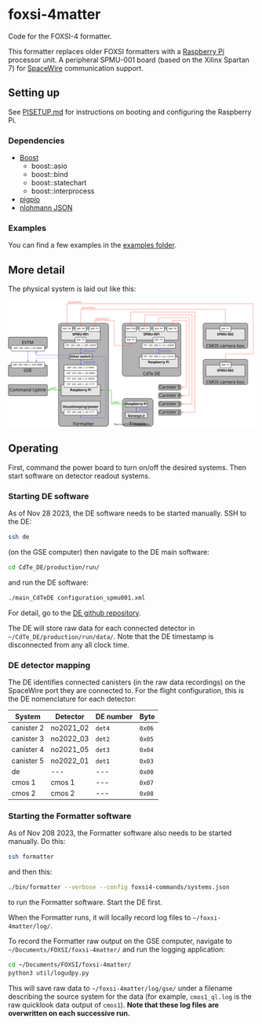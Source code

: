 # foxsi-4matter
Code for the FOXSI-4 formatter.

This formatter replaces older FOXSI formatters with a [Raspberry Pi](https://www.raspberrypi.org) processor unit. A peripheral SPMU-001 board (based on the Xilinx Spartan 7) for [SpaceWire](https://www.star-dundee.com/wp-content/star_uploads/general/SpaceWire-Users-Guide.pdf) communication support.

## Setting up
See [PISETUP.md](PISETUP.md) for instructions on booting and configuring the Raspberry Pi.

### Dependencies
- [Boost](https://www.boost.org/)
    - boost::asio
    - boost::bind
    - boost::statechart
    - boost::interprocess
- [pigpio](https://abyz.me.uk/rpi/pigpio/download.html)
- [nlohmann JSON](https://github.com/nlohmann/json)

### Examples
You can find a few examples in the [examples folder](examples).

## More detail
The physical system is laid out like this:

![The Formatter is connected to many systems. Sorry, an image would be handy.](doc/assets/formatter_layout.svg "Formatter physical interfaces")

## Operating

First, command the power board to turn on/off the desired systems. Then start software on detector readout systems.

### Starting DE software
As of Nov 28 2023, the DE software needs to be started manually. SSH to the DE:
```bash
ssh de
```
(on the GSE computer) then navigate to the DE main software:
```bash
cd CdTe_DE/production/run/
```
and run the DE software:
```bash
./main_CdTeDE configuration_spmu001.xml
```

For detail, go to the [DE github repository](https://github.com/foxsi/CdTe_DE).

The DE will store raw data for each connected detector in `~/CdTe_DE/production/run/data/`. Note that the DE timestamp is disconnected from any all clock time.

### DE detector mapping
The DE identifies connected canisters (in the raw data recordings) on the SpaceWire port they are connected to. For the flight configuration, this is the DE nomenclature for each detector:

| System     | Detector  | DE number | Byte   |
|------------|-----------|-----------|--------|
| canister 2 | no2021_02 | `det4`    | `0x06` |
| canister 3 | no2022_03 | `det2`    | `0x05` |
| canister 4 | no2021_05 | `det3`    | `0x04` |
| canister 5 | no2022_01 | `det1`    | `0x03` |
| de         | ---       | ---       | `0x00` |
| cmos 1     | cmos 1    | ---       | `0x07` |
| cmos 2     | cmos 2    | ---       | `0x08` |

### Starting the Formatter software
As of Nov 208 2023, the Formatter software also needs to be started manually. Do this:
```bash
ssh formatter
```
and then this:
```bash
./bin/formatter --verbose --config foxsi4-commands/systems.json
```
to run the Formatter software. Start the DE first.

When the Formatter runs, it will locally record log files to `~/foxsi-4matter/log/`.

To record the Formatter raw output on the GSE computer, navigate to `~/Documents/FOXSI/foxsi-4matter/` and run the logging application:
```bash
cd ~/Documents/FOXSI/foxsi-4matter/
python3 util/logudpy.py
```

This will save raw data to `~/foxsi-4matter/log/gse/` under a filename describing the source system for the data (for example, `cmos1_ql.log` is the raw quicklook data output of `cmos1`). **Note that these log files are overwritten on each successive run.**